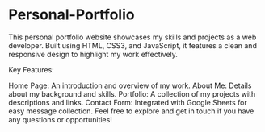 # Personal-Portfolio
This personal portfolio website showcases my skills and projects as a web developer. Built using HTML, CSS3, and JavaScript, it features a clean and responsive design to highlight my work effectively.

Key Features:

Home Page: An introduction and overview of my work.
About Me: Details about my background and skills.
Portfolio: A collection of my projects with descriptions and links.
Contact Form: Integrated with Google Sheets for easy message collection.
Feel free to explore and get in touch if you have any questions or opportunities!
